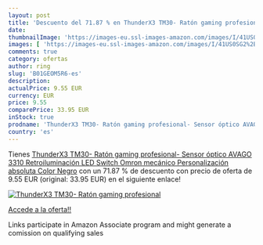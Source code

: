 ```yaml
---
layout: post
title: 'Descuento del 71.87 % en ThunderX3 TM30- Ratón gaming profesional'
date: 
thumbnailImage: 'https://images-eu.ssl-images-amazon.com/images/I/41US0SG2%2BlL._SL200_.jpg'
images: [ 'https://images-eu.ssl-images-amazon.com/images/I/41US0SG2%2BlL._SL200_.jpg' ]
comments: true
category: ofertas
author: ring
slug: 'B01GEOM5R6-es'
description:
actualPrice: 9.55 EUR
currency: EUR
price: 9.55
comparePrice: 33.95 EUR
inStock: true
prodname: 'ThunderX3 TM30- Ratón gaming profesional- Sensor óptico AVAGO 3310  Retroiluminación LED  Switch Omron mecánico  Personalización absoluta  Color Negro'
country: 'es'
---
```


Tienes [ThunderX3 TM30- Ratón gaming profesional- Sensor óptico AVAGO 3310  Retroiluminación LED  Switch Omron mecánico  Personalización absoluta  Color Negro](https://www.amazon.es/dp/B01GEOM5R6/?tag=tolees-21) con un 71.87 % de descuento con precio de oferta de 9.55 EUR (original: 33.95 EUR) en el siguiente enlace!

[![ThunderX3 TM30- Ratón gaming profesional](https://images-eu.ssl-images-amazon.com/images/I/41US0SG2%2BlL._SL200_.jpg)](https://www.amazon.es/dp/B01GEOM5R6/?tag=tolees-21)

[Accede a la oferta!!](https://www.amazon.es/dp/B01GEOM5R6/?tag=tolees-21)

Links participate in Amazon Associate program and might generate a comission on qualifying sales


